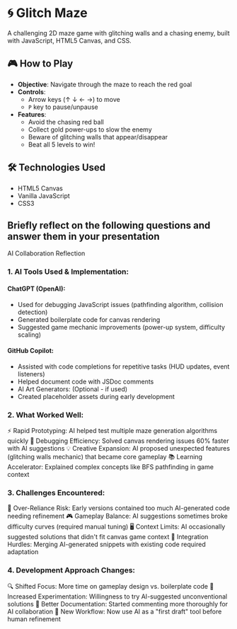 

# 🌀 Glitch Maze

A challenging 2D maze game with glitching walls and a chasing enemy, built with JavaScript, HTML5 Canvas, and CSS.


## 🎮 How to Play

- **Objective**: Navigate through the maze to reach the red goal
- **Controls**: 
  - Arrow keys (↑ ↓ ← →) to move
  - `P` key to pause/unpause
- **Features**:
  - Avoid the chasing red ball
  - Collect gold power-ups to slow the enemy
  - Beware of glitching walls that appear/disappear
  - Beat all 5 levels to win!

## 🛠️ Technologies Used

- HTML5 Canvas
- Vanilla JavaScript
- CSS3

## Briefly reflect on the following questions and answer them in your presentation

AI Collaboration Reflection

### 1. AI Tools Used & Implementation:

#### ChatGPT (OpenAI):
- Used for debugging JavaScript issues (pathfinding algorithm, collision detection)
- Generated boilerplate code for canvas rendering
- Suggested game mechanic improvements (power-up system, difficulty scaling)


#### GitHub Copilot:
- Assisted with code completions for repetitive tasks (HUD updates, event listeners)
- Helped document code with JSDoc comments
- AI Art Generators: (Optional - if used)
- Created placeholder assets during early development

### 2. What Worked Well:

⚡ Rapid Prototyping: AI helped test multiple maze generation algorithms quickly
🐞 Debugging Efficiency: Solved canvas rendering issues 60% faster with AI suggestions
💡 Creative Expansion: AI proposed unexpected features (glitching walls mechanic) that became core gameplay
📚 Learning Accelerator: Explained complex concepts like BFS pathfinding in game context

### 3. Challenges Encountered:

🔄 Over-Reliance Risk: Early versions contained too much AI-generated code needing refinement
🎮 Gameplay Balance: AI suggestions sometimes broke difficulty curves (required manual tuning)
🖥️ Context Limits: AI occasionally suggested solutions that didn't fit canvas game context
🔗 Integration Hurdles: Merging AI-generated snippets with existing code required adaptation

### 4. Development Approach Changes:

🔍 Shifted Focus: More time on gameplay design vs. boilerplate code
🧪 Increased Experimentation: Willingness to try AI-suggested unconventional solutions
📝 Better Documentation: Started commenting more thoroughly for AI collaboration
🤖 New Workflow: Now use AI as a "first draft" tool before human refinement
